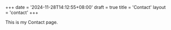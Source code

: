 +++
date = '2024-11-28T14:12:55+08:00'
draft = true
title = 'Contact'
layout = 'contact'
+++

This is my Contact page.
